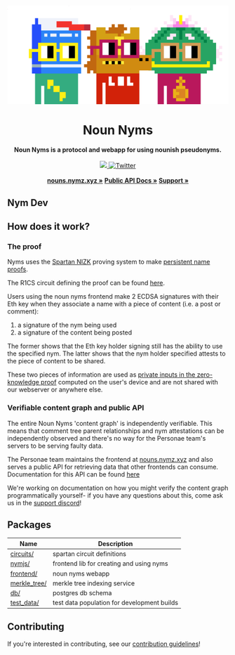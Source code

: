 <div align="center">
    <img src="./packages/frontend/public/nouns.png">
    <h1>Noun Nyms</h1>
    <strong>Noun Nyms is a protocol and webapp for using nounish pseudonyms.</strong>
</div>
<br>
<div align="center">
	<a href="https://github.com/personaelabs/nym/actions/workflows/ci.yml">
		<img src="https://github.com/personaelabs/nym/actions/workflows/ci.yml/badge.svg">
	</a>    
	<a href="https://twitter.com/personae_labs">
        <img src="https://img.shields.io/twitter/follow/personae_labs?label=personae_labs&style=flat&logo=twitter&color=1DA1F2" alt="Twitter">
    </a>
</div>

<div align="center">
    <br>
    <a href="https://nouns.nymz.xyz/"><b>nouns.nymz.xyz »</b></a>
    <a href="https://nouns.nymz.xyz/api-doc"><b>Public API Docs »</b></a>
    <a href="https://discord.gg/3NQm99v3Vp"><b>Support »</b></a>
</div>

## Nym Dev

## How does it work?

### The proof

Nyms uses the [Spartan NIZK](https://eprint.iacr.org/2019/550) proving system to make [persistent name proofs](https://ethresear.ch/t/a-simple-persistent-pseudonym-scheme/14930).

The R1CS circuit defining the proof can be found [here](./packages/circuits/nym/nym_ownership.circom).

Users using the noun nyms frontend make 2 ECDSA signatures with their Eth key when they associate a name with a piece of content (i.e. a post or comment):

1. a signature of the nym being used
2. a signature of the content being posted

The former shows that the Eth key holder signing still has the ability to use the specified nym. The latter shows that the nym holder specified attests to the piece of content to be shared.

These two pieces of information are used as [private inputs in the zero-knowledge proof](https://github.com/personaelabs/noun-nyms/blob/main/packages/circuits/nym/nym_ownership.circom#L19-L37) computed on the user's device and are not shared with our webserver or anywhere else.

### Verifiable content graph and public API

The entire Noun Nyms 'content graph' is independently verifiable. This means that comment tree parent relationships and nym attestations can be independently observed and there's no way for the Personae team's servers to be serving faulty data.

The Personae team maintains the frontend at [nouns.nymz.xyz](https://nouns.nymz.xyz/) and also serves a public API for retrieving data that other frontends can consume. Documentation for this API can be found [here](https://nouns.nymz.xyz/api-doc)

We're working on documentation on how you might verify the content graph programmatically yourself- if you have any questions about this, come ask us in the [support discord](https://discord.gg/3NQm99v3Vp)!

## Packages

| Name                                   | Description                                 |
| -------------------------------------- | ------------------------------------------- |
| [circuits/](./packages/circuits)       | spartan circuit definitions                 |
| [nymjs/](./packages/nymjs)             | frontend lib for creating and using nyms    |
| [frontend/](./packages/frontend)       | noun nyms webapp                            |
| [merkle_tree/](./packages/merkle_tree) | merkle tree indexing service                |
| [db/](./packages/db)                   | postgres db schema                          |
| [test_data/](./packages/test_data)     | test data population for development builds |

## Contributing

If you're interested in contributing, see our [contribution guidelines](./CONTRIBUTING.md)!
